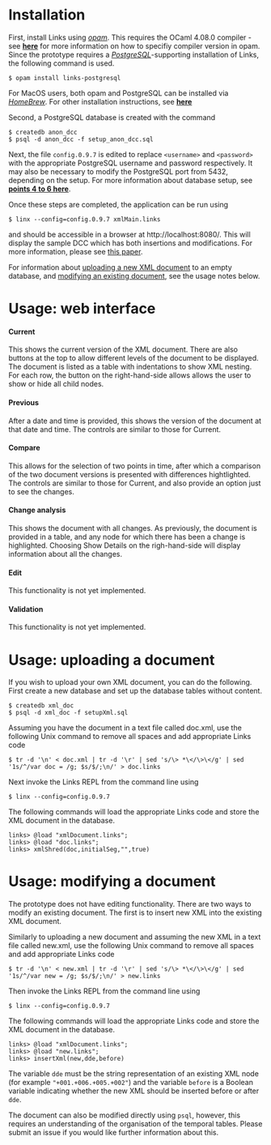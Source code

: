 # Installation

First, install Links using *[opam](https://opam.ocaml.org)*. This requires the OCaml 4.08.0 compiler - see **[here](https://opam.ocaml.org/doc/Usage.html#opam-switch)** for more information on how to specifiy compiler version in opam.
Since the prototype requires a *[PostgreSQL](https://www.postgresql.org)*-supporting installation of Links, the following command is used.
```
$ opam install links-postgresql
```
For MacOS users, both opam and PostgreSQL can be installed via *[HomeBrew](https://brew.sh)*. For other installation instructions, see **[here](https://github.com/links-lang/links/blob/master/INSTALL.md)**

Second, a PostgreSQL database is created with the command
```
$ createdb anon_dcc 
$ psql -d anon_dcc -f setup_anon_dcc.sql 
```
Next, the file `config.0.9.7` is edited to replace `<username>` and `<password>` with the appropriate PostgreSQL username and password respectively. It may also be necessary to modify the PostgreSQL port from 5432, depending on the setup.
For more information about database setup, see **[points 4 to 6 here](https://github.com/links-lang/links/wiki/Database-setup)**.

Once these steps are completed, the application can be run using
```
$ linx --config=config.0.9.7 xmlMain.links
```
and should be accessible in a browser at http://localhost:8080/. This will display the sample DCC which has both insertions and modifications. For more information, please see [this paper](https://www.imeko.org/publications/tc6-2022/IMEKO-TC6-2022-024.pdf).

For information about [uploading a new XML document](https://github.com/vcgalpin/xml-dcc/edit/main/src/INSTALL.md#usage-uploading-a-document) to an empty database, and [modifying an existing document](https://github.com/vcgalpin/xml-dcc/edit/main/src/INSTALL.md#usage-uploading-a-document), see the usage notes below.

# Usage: web interface

#### Current

This shows the current version of the XML document. There are also buttons at the top to allow different levels of the document to be displayed. The document is listed as a table with indentations to show XML nesting. For each row, the button on the right-hand-side allows allows the user to show or hide all child nodes.

#### Previous

After a date and time is provided, this shows the version of the document at that date and time. The controls are similar to those for Current.

#### Compare

This allows for the selection of two points in time, after which a comparison of the two document versions is presented with differences hightlighted. The controls are similar to those for Current, and also provide an option just to see the changes.

#### Change analysis

This shows the document with all changes. As previously, the document is provided in a table, and any node for which there has been a change is highlighted. Choosing Show Details on the righ-hand-side will display information about all the changes.

#### Edit

This functionality is not yet implemented.

#### Validation

This functionality is not yet implemented.



# Usage: uploading a document

If you wish to upload your own XML document, you can do the following. First create a new database and set up the database tables without content.
```
$ createdb xml_doc 
$ psql -d xml_doc -f setupXml.sql 
```
Assuming you have the document in a text file called doc.xml, use the following Unix command to remove all spaces and add appropriate Links code
```
$ tr -d '\n' < doc.xml | tr -d '\r' | sed 's/\> *\</\>\</g' | sed '1s/^/var doc = /g; $s/$/;\n/' > doc.links
```
Next invoke the Links REPL from the command line using
```
$ linx --config=config.0.9.7
```
The following commands will load the appropriate Links code and store the XML document in the database.
```
links> @load "xmlDocument.links";
links> @load "doc.links";
links> xmlShred(doc,initialSeg,"",true)
```

# Usage: modifying a document

The prototype does not have editing functionality. There are two ways to modify an existing document. The first is to insert new XML into the existing XML document.

Similarly to uploading a new document and assuming the new XML in a text file called new.xml, use the following Unix command to remove all spaces and add appropriate Links code
```
$ tr -d '\n' < new.xml | tr -d '\r' | sed 's/\> *\</\>\</g' | sed '1s/^/var new = /g; $s/$/;\n/' > new.links
```
Then invoke the Links REPL from the command line using
```
$ linx --config=config.0.9.7
```
The following commands will load the appropriate Links code and store the XML document in the database.
```
links> @load "xmlDocument.links";
links> @load "new.links";
links> insertXml(new,dde,before)
```
The variable `dde` must be the string representation of an existing XML node (for example `"+001.+006.+005.+002"`) and the variable `before` is a Boolean variable indicating whether the new XML should be inserted before or after `dde`.

The document can also be modified directly using `psql`, however, this requires an understanding of the organisation of the temporal tables. Please submit an issue if you would like further information about this.

